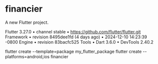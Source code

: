 # financier

A new Flutter project.

Flutter 3.27.0 • channel stable • https://github.com/flutter/flutter.git
Framework • revision 8495dee1fd (4 days ago) • 2024-12-10 14:23:39 -0800
Engine • revision 83bacfc525
Tools • Dart 3.6.0 • DevTools 2.40.2

flutter create --template=package my_flutter_package
flutter create --platforms=android,ios financier
